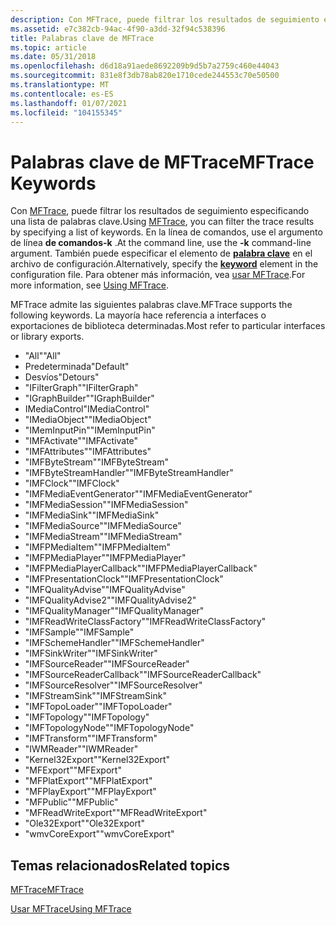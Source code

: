 ```yaml
---
description: Con MFTrace, puede filtrar los resultados de seguimiento especificando una lista de palabras clave.
ms.assetid: e7c382cb-94ac-4f90-a3dd-32f94c538396
title: Palabras clave de MFTrace
ms.topic: article
ms.date: 05/31/2018
ms.openlocfilehash: d6d18a91aede8692209b9d5b7a2759c460e44043
ms.sourcegitcommit: 831e8f3db78ab820e1710cede244553c70e50500
ms.translationtype: MT
ms.contentlocale: es-ES
ms.lasthandoff: 01/07/2021
ms.locfileid: "104155345"
---
```

# <a name="mftrace-keywords"></a><span data-ttu-id="8e776-103">Palabras clave de MFTrace</span><span class="sxs-lookup"><span data-stu-id="8e776-103">MFTrace Keywords</span></span>

<span data-ttu-id="8e776-104">Con [MFTrace](mftrace.md), puede filtrar los resultados de seguimiento especificando una lista de palabras clave.</span><span class="sxs-lookup"><span data-stu-id="8e776-104">Using [MFTrace](mftrace.md), you can filter the trace results by specifying a list of keywords.</span></span> <span data-ttu-id="8e776-105">En la línea de comandos, use el argumento de línea **de comandos-k** .</span><span class="sxs-lookup"><span data-stu-id="8e776-105">At the command line, use the **-k** command-line argument.</span></span> <span data-ttu-id="8e776-106">También puede especificar el elemento de [**palabra clave**](keyword.md) en el archivo de configuración.</span><span class="sxs-lookup"><span data-stu-id="8e776-106">Alternatively, specify the [**keyword**](keyword.md) element in the configuration file.</span></span> <span data-ttu-id="8e776-107">Para obtener más información, vea [usar MFTrace](using-mftrace.md).</span><span class="sxs-lookup"><span data-stu-id="8e776-107">For more information, see [Using MFTrace](using-mftrace.md).</span></span>

<span data-ttu-id="8e776-108">MFTrace admite las siguientes palabras clave.</span><span class="sxs-lookup"><span data-stu-id="8e776-108">MFTrace supports the following keywords.</span></span> <span data-ttu-id="8e776-109">La mayoría hace referencia a interfaces o exportaciones de biblioteca determinadas.</span><span class="sxs-lookup"><span data-stu-id="8e776-109">Most refer to particular interfaces or library exports.</span></span>

-   <span data-ttu-id="8e776-110">"All"</span><span class="sxs-lookup"><span data-stu-id="8e776-110">"All"</span></span>
-   <span data-ttu-id="8e776-111">Predeterminada</span><span class="sxs-lookup"><span data-stu-id="8e776-111">"Default"</span></span>
-   <span data-ttu-id="8e776-112">Desvíos</span><span class="sxs-lookup"><span data-stu-id="8e776-112">"Detours"</span></span>
-   <span data-ttu-id="8e776-113">"IFilterGraph"</span><span class="sxs-lookup"><span data-stu-id="8e776-113">"IFilterGraph"</span></span>
-   <span data-ttu-id="8e776-114">"IGraphBuilder"</span><span class="sxs-lookup"><span data-stu-id="8e776-114">"IGraphBuilder"</span></span>
-   <span data-ttu-id="8e776-115">IMediaControl</span><span class="sxs-lookup"><span data-stu-id="8e776-115">"IMediaControl"</span></span>
-   <span data-ttu-id="8e776-116">"IMediaObject"</span><span class="sxs-lookup"><span data-stu-id="8e776-116">"IMediaObject"</span></span>
-   <span data-ttu-id="8e776-117">"IMemInputPin"</span><span class="sxs-lookup"><span data-stu-id="8e776-117">"IMemInputPin"</span></span>
-   <span data-ttu-id="8e776-118">"IMFActivate"</span><span class="sxs-lookup"><span data-stu-id="8e776-118">"IMFActivate"</span></span>
-   <span data-ttu-id="8e776-119">"IMFAttributes"</span><span class="sxs-lookup"><span data-stu-id="8e776-119">"IMFAttributes"</span></span>
-   <span data-ttu-id="8e776-120">"IMFByteStream"</span><span class="sxs-lookup"><span data-stu-id="8e776-120">"IMFByteStream"</span></span>
-   <span data-ttu-id="8e776-121">"IMFByteStreamHandler"</span><span class="sxs-lookup"><span data-stu-id="8e776-121">"IMFByteStreamHandler"</span></span>
-   <span data-ttu-id="8e776-122">"IMFClock"</span><span class="sxs-lookup"><span data-stu-id="8e776-122">"IMFClock"</span></span>
-   <span data-ttu-id="8e776-123">"IMFMediaEventGenerator"</span><span class="sxs-lookup"><span data-stu-id="8e776-123">"IMFMediaEventGenerator"</span></span>
-   <span data-ttu-id="8e776-124">"IMFMediaSession"</span><span class="sxs-lookup"><span data-stu-id="8e776-124">"IMFMediaSession"</span></span>
-   <span data-ttu-id="8e776-125">"IMFMediaSink"</span><span class="sxs-lookup"><span data-stu-id="8e776-125">"IMFMediaSink"</span></span>
-   <span data-ttu-id="8e776-126">"IMFMediaSource"</span><span class="sxs-lookup"><span data-stu-id="8e776-126">"IMFMediaSource"</span></span>
-   <span data-ttu-id="8e776-127">"IMFMediaStream"</span><span class="sxs-lookup"><span data-stu-id="8e776-127">"IMFMediaStream"</span></span>
-   <span data-ttu-id="8e776-128">"IMFPMediaItem"</span><span class="sxs-lookup"><span data-stu-id="8e776-128">"IMFPMediaItem"</span></span>
-   <span data-ttu-id="8e776-129">"IMFPMediaPlayer"</span><span class="sxs-lookup"><span data-stu-id="8e776-129">"IMFPMediaPlayer"</span></span>
-   <span data-ttu-id="8e776-130">"IMFPMediaPlayerCallback"</span><span class="sxs-lookup"><span data-stu-id="8e776-130">"IMFPMediaPlayerCallback"</span></span>
-   <span data-ttu-id="8e776-131">"IMFPresentationClock"</span><span class="sxs-lookup"><span data-stu-id="8e776-131">"IMFPresentationClock"</span></span>
-   <span data-ttu-id="8e776-132">"IMFQualityAdvise"</span><span class="sxs-lookup"><span data-stu-id="8e776-132">"IMFQualityAdvise"</span></span>
-   <span data-ttu-id="8e776-133">"IMFQualityAdvise2"</span><span class="sxs-lookup"><span data-stu-id="8e776-133">"IMFQualityAdvise2"</span></span>
-   <span data-ttu-id="8e776-134">"IMFQualityManager"</span><span class="sxs-lookup"><span data-stu-id="8e776-134">"IMFQualityManager"</span></span>
-   <span data-ttu-id="8e776-135">"IMFReadWriteClassFactory"</span><span class="sxs-lookup"><span data-stu-id="8e776-135">"IMFReadWriteClassFactory"</span></span>
-   <span data-ttu-id="8e776-136">"IMFSample"</span><span class="sxs-lookup"><span data-stu-id="8e776-136">"IMFSample"</span></span>
-   <span data-ttu-id="8e776-137">"IMFSchemeHandler"</span><span class="sxs-lookup"><span data-stu-id="8e776-137">"IMFSchemeHandler"</span></span>
-   <span data-ttu-id="8e776-138">"IMFSinkWriter"</span><span class="sxs-lookup"><span data-stu-id="8e776-138">"IMFSinkWriter"</span></span>
-   <span data-ttu-id="8e776-139">"IMFSourceReader"</span><span class="sxs-lookup"><span data-stu-id="8e776-139">"IMFSourceReader"</span></span>
-   <span data-ttu-id="8e776-140">"IMFSourceReaderCallback"</span><span class="sxs-lookup"><span data-stu-id="8e776-140">"IMFSourceReaderCallback"</span></span>
-   <span data-ttu-id="8e776-141">"IMFSourceResolver"</span><span class="sxs-lookup"><span data-stu-id="8e776-141">"IMFSourceResolver"</span></span>
-   <span data-ttu-id="8e776-142">"IMFStreamSink"</span><span class="sxs-lookup"><span data-stu-id="8e776-142">"IMFStreamSink"</span></span>
-   <span data-ttu-id="8e776-143">"IMFTopoLoader"</span><span class="sxs-lookup"><span data-stu-id="8e776-143">"IMFTopoLoader"</span></span>
-   <span data-ttu-id="8e776-144">"IMFTopology"</span><span class="sxs-lookup"><span data-stu-id="8e776-144">"IMFTopology"</span></span>
-   <span data-ttu-id="8e776-145">"IMFTopologyNode"</span><span class="sxs-lookup"><span data-stu-id="8e776-145">"IMFTopologyNode"</span></span>
-   <span data-ttu-id="8e776-146">"IMFTransform"</span><span class="sxs-lookup"><span data-stu-id="8e776-146">"IMFTransform"</span></span>
-   <span data-ttu-id="8e776-147">"IWMReader"</span><span class="sxs-lookup"><span data-stu-id="8e776-147">"IWMReader"</span></span>
-   <span data-ttu-id="8e776-148">"Kernel32Export"</span><span class="sxs-lookup"><span data-stu-id="8e776-148">"Kernel32Export"</span></span>
-   <span data-ttu-id="8e776-149">"MFExport"</span><span class="sxs-lookup"><span data-stu-id="8e776-149">"MFExport"</span></span>
-   <span data-ttu-id="8e776-150">"MFPlatExport"</span><span class="sxs-lookup"><span data-stu-id="8e776-150">"MFPlatExport"</span></span>
-   <span data-ttu-id="8e776-151">"MFPlayExport"</span><span class="sxs-lookup"><span data-stu-id="8e776-151">"MFPlayExport"</span></span>
-   <span data-ttu-id="8e776-152">"MFPublic"</span><span class="sxs-lookup"><span data-stu-id="8e776-152">"MFPublic"</span></span>
-   <span data-ttu-id="8e776-153">"MFReadWriteExport"</span><span class="sxs-lookup"><span data-stu-id="8e776-153">"MFReadWriteExport"</span></span>
-   <span data-ttu-id="8e776-154">"Ole32Export"</span><span class="sxs-lookup"><span data-stu-id="8e776-154">"Ole32Export"</span></span>
-   <span data-ttu-id="8e776-155">"wmvCoreExport"</span><span class="sxs-lookup"><span data-stu-id="8e776-155">"wmvCoreExport"</span></span>

## <a name="related-topics"></a><span data-ttu-id="8e776-156">Temas relacionados</span><span class="sxs-lookup"><span data-stu-id="8e776-156">Related topics</span></span>

<dl> <dt>

[<span data-ttu-id="8e776-157">MFTrace</span><span class="sxs-lookup"><span data-stu-id="8e776-157">MFTrace</span></span>](mftrace.md)
</dt> <dt>

[<span data-ttu-id="8e776-158">Usar MFTrace</span><span class="sxs-lookup"><span data-stu-id="8e776-158">Using MFTrace</span></span>](using-mftrace.md)
</dt> </dl>

 

 



